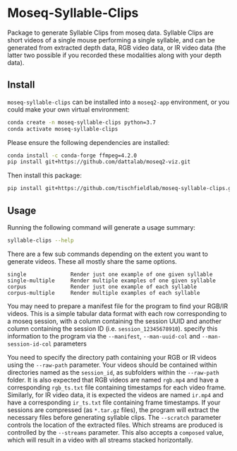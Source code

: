 # Moseq-Syllable-Clips
Package to generate Syllable Clips from moseq data. Syllable Clips are short videos of a single mouse performing a single syllable, and can be generated from extracted depth data, RGB video data, or IR video data (the latter two possible if you recorded these modalities along with your depth data).

## Install
`moseq-syllable-clips` can be installed into a `moseq2-app` environment, or you could make your own virtual environment:
```sh
conda create -n moseq-syllable-clips python=3.7
conda activate moseq-syllable-clips
```

Please ensure the following dependencies are installed:
```sh
conda install -c conda-forge ffmpeg=4.2.0
pip install git+https://github.com/dattalab/moseq2-viz.git
```

Then install this package:
```sh
pip install git+https://github.com/tischfieldlab/moseq-syllable-clips.git
```


## Usage

Running the following command will generate a usage summary:
```bash
syllable-clips --help
```

There are a few sub commands depending on the extent you want to generate videos. These all mostly share the same options.
```
single              Render just one example of one given syllable
single-multiple     Render multiple examples of one given syllable
corpus              Render just one example of each syllable
corpus-multiple     Render multiple examples of each syllable
```

You may need to prepare a manifest file for the program to find your RGB/IR videos. This is a simple tabular data format with each row corresponding to a moseq session, with a column containing the session UUID and another column containing the session ID (i.e. `session_12345678910`). specify this information to the program via the `--manifest`, `--man-uuid-col` and `--man-session-id-col` parameters

You need to specify the directory path containing your RGB or IR videos using the `--raw-path` parameter. Your videos should be contained within directories named as the `session_id`, as subfolders within the `--raw-path` folder. It is also expected that RGB videos are named `rgb.mp4` and have a corresponding `rgb_ts.txt` file containing timestamps for each video frame. Similarly, for IR video data, it is expected the videos are named `ir.mp4` and have a corresponding `ir_ts.txt` file containing frame timestamps. If your sessions are compressed (as `*.tar.gz` files), the program will extract the necessary files before generating syllable clips. The `--scratch` parameter controls the location of the extracted files. Which streams are produced is controlled by the `--streams` parameter. This also accepts a `composed` value, which will result in a video with all streams stacked horizontally.

